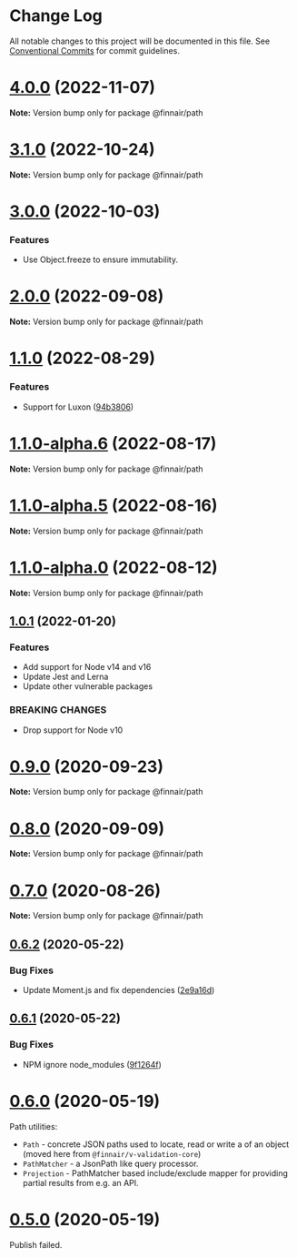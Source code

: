 # Change Log

All notable changes to this project will be documented in this file.
See [Conventional Commits](https://conventionalcommits.org) for commit guidelines.

# [4.0.0](https://github.com/finnair/v-validation/compare/v3.2.0...v4.0.0) (2022-11-07)

**Note:** Version bump only for package @finnair/path





# [3.1.0](https://github.com/finnair/v-validation/compare/v3.0.0...v3.1.0) (2022-10-24)

**Note:** Version bump only for package @finnair/path





# [3.0.0](https://github.com/finnair/v-validation/compare/v2.0.0...v3.0.0) (2022-10-03)

### Features

- Use Object.freeze to ensure immutability.

# [2.0.0](https://github.com/finnair/v-validation/compare/v1.1.0...v2.0.0) (2022-09-08)

**Note:** Version bump only for package @finnair/path

# [1.1.0](https://github.com/finnair/v-validation/compare/v1.0.1...v1.1.0) (2022-08-29)

### Features

- Support for Luxon ([94b3806](https://github.com/finnair/v-validation/commit/94b38060e07feeb0abb8c81659d8bda537a4d9aa))

# [1.1.0-alpha.6](https://github.com/finnair/v-validation/compare/v1.0.1...v1.1.0-alpha.6) (2022-08-17)

**Note:** Version bump only for package @finnair/path

# [1.1.0-alpha.5](https://github.com/finnair/v-validation/compare/v1.0.1...v1.1.0-alpha.5) (2022-08-16)

**Note:** Version bump only for package @finnair/path

# [1.1.0-alpha.0](https://github.com/finnair/v-validation/compare/v1.0.1...v1.1.0-alpha.0) (2022-08-12)

**Note:** Version bump only for package @finnair/path

## [1.0.1](https://github.com/finnair/v-validation/compare/v0.9.1...v1.0.1) (2022-01-20)

### Features

- Add support for Node v14 and v16
- Update Jest and Lerna
- Update other vulnerable packages

### BREAKING CHANGES

- Drop support for Node v10

# [0.9.0](https://github.com/finnair/v-validation/compare/v0.8.0...v0.9.0) (2020-09-23)

**Note:** Version bump only for package @finnair/path

# [0.8.0](https://github.com/finnair/v-validation/compare/v0.7.0...v0.8.0) (2020-09-09)

**Note:** Version bump only for package @finnair/path

# [0.7.0](https://github.com/finnair/v-validation/compare/v0.6.2...v0.7.0) (2020-08-26)

**Note:** Version bump only for package @finnair/path

## [0.6.2](https://github.com/finnair/v-validation/compare/v0.6.1...v0.6.2) (2020-05-22)

### Bug Fixes

- Update Moment.js and fix dependencies ([2e9a16d](https://github.com/finnair/v-validation/commit/2e9a16d297994a557133a853ed6556d16552c21a))

## [0.6.1](https://github.com/finnair/v-validation/compare/v0.6.0...v0.6.1) (2020-05-22)

### Bug Fixes

- NPM ignore node_modules ([9f1264f](https://github.com/finnair/v-validation/commit/9f1264f5086e406d30f94f5a47aa3fb6956d725a))

# [0.6.0](https://github.com/finnair/v-validation/compare/v0.5.0...v0.6.0) (2020-05-19)

Path utilities:

- `Path` - concrete JSON paths used to locate, read or write a of an object (moved here from `@finnair/v-validation-core`)
- `PathMatcher` - a JsonPath like query processor.
- `Projection` - PathMatcher based include/exclude mapper for providing partial results from e.g. an API.

# [0.5.0](https://github.com/finnair/v-validation/compare/v0.4.0...v0.5.0) (2020-05-19)

Publish failed.
